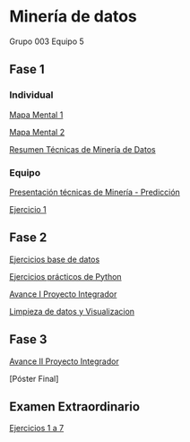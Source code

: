 # Minería de datos
Grupo 003 Equipo 5

## Fase 1

### Individual
[Mapa Mental 1](https://github.com/lauraestefany/Mineria-de-datos/blob/master/MapaMental_1_1588292.pdf)

[Mapa Mental 2](https://github.com/lauraestefany/Mineria-de-datos/blob/master/MapaMental_2_1588292.pdf)

[Resumen Técnicas de Minería de Datos](https://github.com/lauraestefany/Mineria-de-datos/blob/master/Resumen_TecnicasMineria_1588292.pdf)


### Equipo

[Presentación técnicas de Minería - Predicción](https://github.com/lauraestefany/Mineria-de-datos/blob/master/Presentaci%C3%B3n_Predicci%C3%B3n_5.pdf)

[Ejercicio 1](https://github.com/lauraestefany/Mineria-de-datos/blob/master/Ejercicios1_5_003.ipynb)

## Fase 2
[Ejercicios base de datos](https://github.com/lauraestefany/Mineria-de-datos/blob/master/AnalisisBD_1588292.pdf)

[Ejercicios prácticos de Python](https://github.com/lauraestefany/Mineria-de-datos/blob/master/PythonBasico_1588292)

[Avance I Proyecto Integrador](https://github.com/lauraestefany/Mineria-de-datos/blob/master/Avance1-PIA_13_003.pdf)

[Limpieza de datos y Visualizacion](https://github.com/lauraestefany/Mineria-de-datos/blob/master/Proyecto%20(1).ipynb)


## Fase 3
[Avance II Proyecto Integrador](https://github.com/lauraestefany/Mineria-de-datos/blob/master/AvancePIA_II_003_13)

[Póster Final]


## Examen Extraordinario

[Ejercicios 1 a 7](https://github.com/lauraestefany/Mineria-de-datos/blob/master/EE_Ejercicio1a7_1588292.ipynb)

